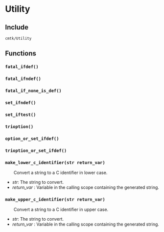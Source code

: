 
# Utility

## Include
`cmtk/Utility`

## Functions
### `fatal_ifdef()`
### `fatal_ifndef()`
### `fatal_if_none_is_def()`
### `set_ifndef()`
### `set_iftest()`
### `trioption()`
### `option_or_set_ifdef()`
### `trioption_or_set_ifdef()`

### `make_lower_c_identifier(str return_var)`

&ensp;&ensp;&ensp;&ensp;Convert a string to a C identifier in lower case.

- *str*: The string to convert.
- *return_var* :  Variable in the calling scope containing the generated string.

### `make_upper_c_identifier(str return_var)`

&ensp;&ensp;&ensp;&ensp;Convert a string to a C identifier in upper case.

- *str*: The string to convert.
- *return_var* :  Variable in the calling scope containing the generated string.
